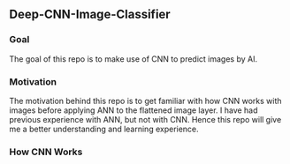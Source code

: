 ## Deep-CNN-Image-Classifier

### Goal
The goal of this repo is to make use of CNN to predict images by AI. 

### Motivation
The motivation behind this repo is to get familiar with how CNN works with images before applying ANN to the flattened image layer. 
I have had previous experience with ANN, but not with CNN. Hence this repo will give me a better understanding and learning experience. 

### How CNN Works 


